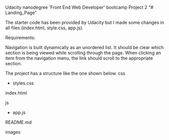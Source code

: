 Udacity nanodegree 'Front End Web Developer' bootcamp 
Project 2 "# Landing_Page" 

The starter code has been provided by Udacity but I made some changes in all files (index.html, style.css, app.js).

Requirements:

Navigation is built dynamically as an unordered list.
It should be clear which section is being viewed while scrolling through the page.
When clicking an item from the navigation menu, the link should scroll to the appropriate section.


The project has a structure like the one shown below. 
css
- styles.css 
   
index.html

js
- app.js

README.md

images


